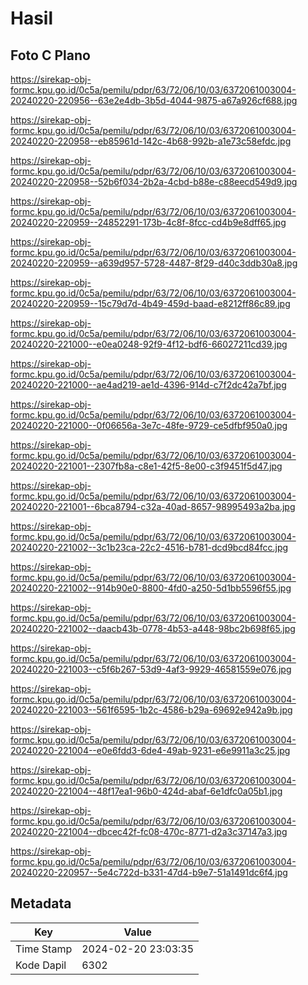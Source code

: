 # Hasil

## Foto C Plano

https://sirekap-obj-formc.kpu.go.id/0c5a/pemilu/pdpr/63/72/06/10/03/6372061003004-20240220-220956--63e2e4db-3b5d-4044-9875-a67a926cf688.jpg

https://sirekap-obj-formc.kpu.go.id/0c5a/pemilu/pdpr/63/72/06/10/03/6372061003004-20240220-220958--eb85961d-142c-4b68-992b-a1e73c58efdc.jpg

https://sirekap-obj-formc.kpu.go.id/0c5a/pemilu/pdpr/63/72/06/10/03/6372061003004-20240220-220958--52b6f034-2b2a-4cbd-b88e-c88eecd549d9.jpg

https://sirekap-obj-formc.kpu.go.id/0c5a/pemilu/pdpr/63/72/06/10/03/6372061003004-20240220-220959--24852291-173b-4c8f-8fcc-cd4b9e8dff65.jpg

https://sirekap-obj-formc.kpu.go.id/0c5a/pemilu/pdpr/63/72/06/10/03/6372061003004-20240220-220959--a639d957-5728-4487-8f29-d40c3ddb30a8.jpg

https://sirekap-obj-formc.kpu.go.id/0c5a/pemilu/pdpr/63/72/06/10/03/6372061003004-20240220-220959--15c79d7d-4b49-459d-baad-e8212ff86c89.jpg

https://sirekap-obj-formc.kpu.go.id/0c5a/pemilu/pdpr/63/72/06/10/03/6372061003004-20240220-221000--e0ea0248-92f9-4f12-bdf6-66027211cd39.jpg

https://sirekap-obj-formc.kpu.go.id/0c5a/pemilu/pdpr/63/72/06/10/03/6372061003004-20240220-221000--ae4ad219-ae1d-4396-914d-c7f2dc42a7bf.jpg

https://sirekap-obj-formc.kpu.go.id/0c5a/pemilu/pdpr/63/72/06/10/03/6372061003004-20240220-221000--0f06656a-3e7c-48fe-9729-ce5dfbf950a0.jpg

https://sirekap-obj-formc.kpu.go.id/0c5a/pemilu/pdpr/63/72/06/10/03/6372061003004-20240220-221001--2307fb8a-c8e1-42f5-8e00-c3f9451f5d47.jpg

https://sirekap-obj-formc.kpu.go.id/0c5a/pemilu/pdpr/63/72/06/10/03/6372061003004-20240220-221001--6bca8794-c32a-40ad-8657-98995493a2ba.jpg

https://sirekap-obj-formc.kpu.go.id/0c5a/pemilu/pdpr/63/72/06/10/03/6372061003004-20240220-221002--3c1b23ca-22c2-4516-b781-dcd9bcd84fcc.jpg

https://sirekap-obj-formc.kpu.go.id/0c5a/pemilu/pdpr/63/72/06/10/03/6372061003004-20240220-221002--914b90e0-8800-4fd0-a250-5d1bb5596f55.jpg

https://sirekap-obj-formc.kpu.go.id/0c5a/pemilu/pdpr/63/72/06/10/03/6372061003004-20240220-221002--daacb43b-0778-4b53-a448-98bc2b698f65.jpg

https://sirekap-obj-formc.kpu.go.id/0c5a/pemilu/pdpr/63/72/06/10/03/6372061003004-20240220-221003--c5f6b267-53d9-4af3-9929-46581559e076.jpg

https://sirekap-obj-formc.kpu.go.id/0c5a/pemilu/pdpr/63/72/06/10/03/6372061003004-20240220-221003--561f6595-1b2c-4586-b29a-69692e942a9b.jpg

https://sirekap-obj-formc.kpu.go.id/0c5a/pemilu/pdpr/63/72/06/10/03/6372061003004-20240220-221004--e0e6fdd3-6de4-49ab-9231-e6e9911a3c25.jpg

https://sirekap-obj-formc.kpu.go.id/0c5a/pemilu/pdpr/63/72/06/10/03/6372061003004-20240220-221004--48f17ea1-96b0-424d-abaf-6e1dfc0a05b1.jpg

https://sirekap-obj-formc.kpu.go.id/0c5a/pemilu/pdpr/63/72/06/10/03/6372061003004-20240220-221004--dbcec42f-fc08-470c-8771-d2a3c37147a3.jpg

https://sirekap-obj-formc.kpu.go.id/0c5a/pemilu/pdpr/63/72/06/10/03/6372061003004-20240220-220957--5e4c722d-b331-47d4-b9e7-51a1491dc6f4.jpg


## Metadata

| Key        | Value               |
| ---------- | ------------------- |
| Time Stamp | 2024-02-20 23:03:35 |
| Kode Dapil | 6302                |



